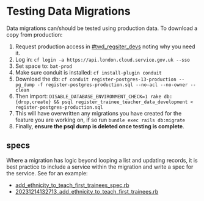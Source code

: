 # Testing Data Migrations

Data migrations can/should be tested using production data. To download a copy from production:

1. Request production access in [#twd_regsiter_devs](https://ukgovernmentdfe.slack.com/archives/C03SR5B5EGH)
   noting why you need it.
2. Log in:
   `cf login -a https://api.london.cloud.service.gov.uk --sso`
3. Set space to:
   `bat-prod`
4. Make sure conduit is installed:
   `cf install-plugin conduit`
5. Download the db:
   `cf conduit register-postgres-13-production -- pg_dump -f register-postgres-production.sql --no-acl --no-owner --clean`
6. Then import:
   `DISABLE_DATABASE_ENVIRONMENT_CHECK=1 rake db:{drop,create} && psql register_trainee_teacher_data_development < register-postgres-production.sql`
7. This will have overwritten any migrations you have created for the feature you are working on, if so run
   `bundle exec rails db:migrate`
8. Finally, **ensure the psql dump is deleted once testing is complete**.


## specs

Where a migration has logic beyond looping a list and updating records, it is best practice to include a service within
the migration and write a spec for the service. See for an example:

- [add_ethnicity_to_teach_first_trainees_spec.rb](spec/data_migrations/add_ethnicity_to_teach_first_trainees_spec.rb)
- [20231214132713_add_ethnicity_to_teach_first_trainees.rb](db/data/20231214132713_add_ethnicity_to_teach_first_trainees.rb)
